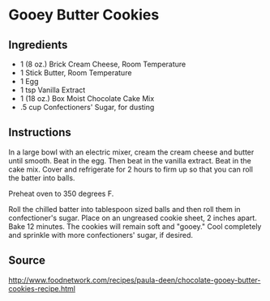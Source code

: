 # Gooey Butter Cookies

## Ingredients

- 1      (8 oz.) Brick Cream Cheese, Room Temperature
- 1      Stick Butter, Room Temperature
- 1      Egg
- 1 tsp  Vanilla Extract
- 1      (18 oz.) Box Moist Chocolate Cake Mix
- .5 cup Confectioners' Sugar, for dusting

## Instructions

In a large bowl with an electric mixer, cream the cream cheese and butter until smooth. Beat in the egg. Then beat in the vanilla extract. Beat in the cake mix. Cover and refrigerate for 2 hours to firm up so that you can roll the batter into balls.

Preheat oven to 350 degrees F.

Roll the chilled batter into tablespoon sized balls and then roll them in confectioner's sugar. Place on an ungreased cookie sheet, 2 inches apart. Bake 12 minutes. The cookies will remain soft and "gooey." Cool completely and sprinkle with more confectioners' sugar, if desired.

## Source
  http://www.foodnetwork.com/recipes/paula-deen/chocolate-gooey-butter-cookies-recipe.html